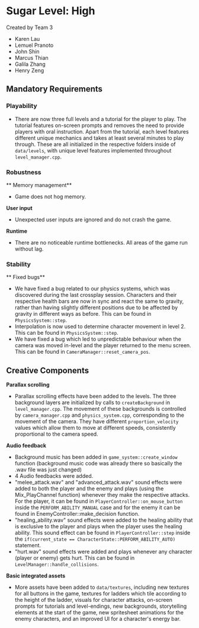 # Sugar Level: High

Created by Team 3
- Karen Lau 
- Lemuel Pranoto 
- John Shin 
- Marcus Thian
- Galila Zhang 
- Henry Zeng 

## Mandatory Requirements

### Playability

- There are now three full levels and a tutorial for the player to play. The tutorial features on-screen prompts and removes the need to provide players with oral instruction. Apart from the tutorial, each level features different unique mechanics and takes at least several minutes to play through. These are all initialized in the respective folders inside of `data/levels`, with unique level features implemented throughout `level_manager.cpp`. 


### Robustness 

** Memory management**
- Game does not hog memory. 

**User input**
- Unexpected user inputs are ignored and do not crash the game.

**Runtime**
- There are no noticeable runtime bottlenecks. All areas of the game run without lag. 

### Stability

** Fixed bugs**
- We have fixed a bug related to our physics systems, which was discovered during the last crossplay session. Characters and their respective health bars are now in sync and react the same to gravity, rather than having slightly different positions due to be affected by gravity in different ways as before. This can be found in `PhysicsSystem::step`.
- Interpolation is now used to determine character movement in level 2. This can be found in `PhysicsSystem::step`.
- We have fixed a bug which led to unpredictable behaviour when the camera was moved in-level and the player returned to the menu screen. This can be found in `CameraManager::reset_camera_pos`.

## Creative Components

**Parallax scrolling**
- Parallax scrolling effects have been added to the levels. The three background layers are initialized by calls to `createBackground` in `level_manager.cpp`. The movement of these backgrounds is controlled by `camera_manager.cpp` and `physics_system.cpp`, corresponding to the movement of the camera. They have different `proportion_velocity` values which allow them to move at different speeds, consistently proportional to the camera speed. 

**Audio feedback**
- Background music has been added in `game_system::create_window` function (background music code was already there so basically the .wav file was just changed)
- 4 Audio feedbacks were added. 
- "melee_attack.wav" and "advanced_attack.wav" sound effects were added to both the player and the enemy and plays (using the Mix_PlayChannel function) whenever they make the respective attacks. For the player, it can be found in `PlayerController::on_mouse_button` inside the `PERFORM_ABILITY_MANUAL` case and for the enemy it can be found in EnemyController::make_decision function. 
- "healing_ability.wav" sound effects were added to the healing ability that is exclusive to the player and plays when the player uses the healing ability. This sound effect can be found in `PlayerController::step` inside the `if(current_state == CharacterState::PERFORM_ABILITY_AUTO)` statement.
- "hurt.wav" sound effects were added and plays whenever any character (player or enemy) gets hurt. This can be found in `LevelManager::handle_collisions`.

**Basic integrated assets**
- More assets have been added to `data/textures`, including new textures for all buttons in the game, textures for ladders which tile according to the height of the ladder, visuals for character attacks, on-screen prompts for tutorials and level-endings, new backgrounds, storytelling elements at the start of the game, new spritesheet animations for the enemy characters, and an improved UI for a character's energy bar. 